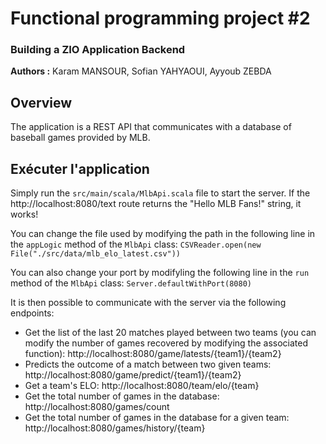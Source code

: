 # Functional programming project #2
### Building a ZIO Application Backend

**Authors :**
Karam MANSOUR, Sofian YAHYAOUI, Ayyoub ZEBDA

## Overview
The application is a REST API that communicates with a database of baseball games provided by MLB.

## Exécuter l'application
Simply run the `src/main/scala/MlbApi.scala` file to start the server. If the http://localhost:8080/text route returns the "Hello MLB Fans!" string, it works!

You can change the file used by modifying the path in the following line in the `appLogic` method of the `MlbApi` class:
`CSVReader.open(new  File("./src/data/mlb_elo_latest.csv"))`

You can also change your port by modifyling the following line in the `run` method of the `MlbApi` class:
`Server.defaultWithPort(8080)`

It is then possible to communicate with the server via the following endpoints:
- Get the list of the last 20 matches played between two teams (you can modify the number of games recovered by modifying the associated function): http://localhost:8080/game/latests/{team1}/{team2}
- Predicts the outcome of a match between two given teams: http://localhost:8080/game/predict/{team1}/{team2}
- Get a team's ELO: http://localhost:8080/team/elo/{team}
- Get the total number of games in the database: http://localhost:8080/games/count
- Get the total number of games in the database for a given team: http://localhost:8080/games/history/{team}